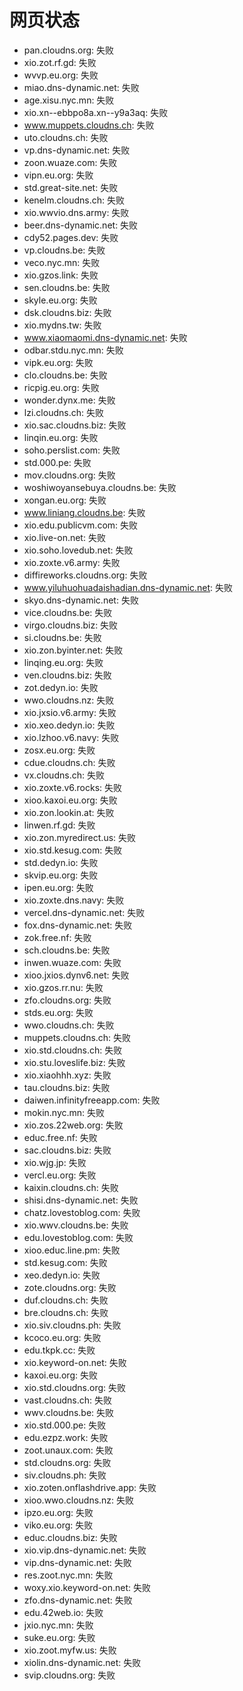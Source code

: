 # 网页状态
- pan.cloudns.org: 失败
- xio.zot.rf.gd: 失败
- wvvp.eu.org: 失败
- miao.dns-dynamic.net: 失败
- age.xisu.nyc.mn: 失败
- xio.xn--ebbpo8a.xn--y9a3aq: 失败
- www.muppets.cloudns.ch: 失败
- uto.cloudns.ch: 失败
- vp.dns-dynamic.net: 失败
- zoon.wuaze.com: 失败
- vipn.eu.org: 失败
- std.great-site.net: 失败
- kenelm.cloudns.ch: 失败
- xio.wwvio.dns.army: 失败
- beer.dns-dynamic.net: 失败
- cdy52.pages.dev: 失败
- vp.cloudns.be: 失败
- veco.nyc.mn: 失败
- xio.gzos.link: 失败
- sen.cloudns.be: 失败
- skyle.eu.org: 失败
- dsk.cloudns.biz: 失败
- xio.mydns.tw: 失败
- www.xiaomaomi.dns-dynamic.net: 失败
- odbar.stdu.nyc.mn: 失败
- vipk.eu.org: 失败
- clo.cloudns.be: 失败
- ricpig.eu.org: 失败
- wonder.dynx.me: 失败
- lzi.cloudns.ch: 失败
- xio.sac.cloudns.biz: 失败
- linqin.eu.org: 失败
- soho.perslist.com: 失败
- std.000.pe: 失败
- mov.cloudns.org: 失败
- woshiwoyansebuya.cloudns.be: 失败
- xongan.eu.org: 失败
- www.liniang.cloudns.be: 失败
- xio.edu.publicvm.com: 失败
- xio.live-on.net: 失败
- xio.soho.lovedub.net: 失败
- xio.zoxte.v6.army: 失败
- diffireworks.cloudns.org: 失败
- www.yiluhuohuadaishadian.dns-dynamic.net: 失败
- skyo.dns-dynamic.net: 失败
- vice.cloudns.be: 失败
- virgo.cloudns.biz: 失败
- si.cloudns.be: 失败
- xio.zon.byinter.net: 失败
- linqing.eu.org: 失败
- ven.cloudns.biz: 失败
- zot.dedyn.io: 失败
- wwo.cloudns.nz: 失败
- xio.jxsio.v6.army: 失败
- xio.xeo.dedyn.io: 失败
- xio.lzhoo.v6.navy: 失败
- zosx.eu.org: 失败
- cdue.cloudns.ch: 失败
- vx.cloudns.ch: 失败
- xio.zoxte.v6.rocks: 失败
- xioo.kaxoi.eu.org: 失败
- xio.zon.lookin.at: 失败
- linwen.rf.gd: 失败
- xio.zon.myredirect.us: 失败
- xio.std.kesug.com: 失败
- std.dedyn.io: 失败
- skvip.eu.org: 失败
- ipen.eu.org: 失败
- xio.zoxte.dns.navy: 失败
- vercel.dns-dynamic.net: 失败
- fox.dns-dynamic.net: 失败
- zok.free.nf: 失败
- sch.cloudns.be: 失败
- inwen.wuaze.com: 失败
- xioo.jxios.dynv6.net: 失败
- xio.gzos.rr.nu: 失败
- zfo.cloudns.org: 失败
- stds.eu.org: 失败
- wwo.cloudns.ch: 失败
- muppets.cloudns.ch: 失败
- xio.std.cloudns.ch: 失败
- xio.stu.loveslife.biz: 失败
- xio.xiaohhh.xyz: 失败
- tau.cloudns.biz: 失败
- daiwen.infinityfreeapp.com: 失败
- mokin.nyc.mn: 失败
- xio.zos.22web.org: 失败
- educ.free.nf: 失败
- sac.cloudns.biz: 失败
- xio.wjg.jp: 失败
- vercl.eu.org: 失败
- kaixin.cloudns.ch: 失败
- shisi.dns-dynamic.net: 失败
- chatz.lovestoblog.com: 失败
- xio.wwv.cloudns.be: 失败
- edu.lovestoblog.com: 失败
- xioo.educ.line.pm: 失败
- std.kesug.com: 失败
- xeo.dedyn.io: 失败
- zote.cloudns.org: 失败
- duf.cloudns.ch: 失败
- bre.cloudns.ch: 失败
- xio.siv.cloudns.ph: 失败
- kcoco.eu.org: 失败
- edu.tkpk.cc: 失败
- xio.keyword-on.net: 失败
- kaxoi.eu.org: 失败
- xio.std.cloudns.org: 失败
- vast.cloudns.ch: 失败
- wwv.cloudns.be: 失败
- xio.std.000.pe: 失败
- edu.ezpz.work: 失败
- zoot.unaux.com: 失败
- std.cloudns.org: 失败
- siv.cloudns.ph: 失败
- xio.zoten.onflashdrive.app: 失败
- xioo.wwo.cloudns.nz: 失败
- ipzo.eu.org: 失败
- viko.eu.org: 失败
- educ.cloudns.biz: 失败
- xio.vip.dns-dynamic.net: 失败
- vip.dns-dynamic.net: 失败
- res.zoot.nyc.mn: 失败
- woxy.xio.keyword-on.net: 失败
- zfo.dns-dynamic.net: 失败
- edu.42web.io: 失败
- jxio.nyc.mn: 失败
- suke.eu.org: 失败
- xio.zoot.myfw.us: 失败
- xiolin.dns-dynamic.net: 失败
- svip.cloudns.org: 失败
